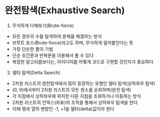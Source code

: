 # 완전탐색(Exhaustive Search)

1. 무식하게 다해보기(Brute-force)
- 모든 경우의 수를 탐색하여 문제를 해결하는 방식
- 브루트 포스(Brute-force)라고도 하며, 무식하게 밀어붙인다는 뜻
- 가장 단순한 풀이 기법
- 단순 조건문과 반복문을 이용해서 풀 수 있다
- 복잡한 알고리즘보다는, 아이디어를 어떻게 코드로 구현할 것인지가 중요하다

2. 델타 탐색(Delta Search)
- 2차원 리스트의 완전탐색에서 많이 등장하는 유형인 델타 탐색(상하좌우 탐색)
- (0, 0)에서부터 2차원 리스트의 모든 원소를 순회하며(완전 탐색)
- 각 지점에서 상하좌우에 위치한 다른 지점을 조회하거나 이동하는 방식
- 2차원 리스트의 인덱스(좌표)의 조작을 통해서 상하좌우 탐색을 한다
- 이때 행과 열의 변량인 -1, +1을 델타(delta)값이라 한다